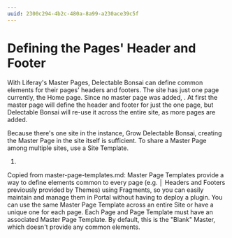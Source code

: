 ```yaml
---
uuid: 2300c294-4b2c-480a-8a99-a230ace39c5f
---
```

# Defining the Pages' Header and Footer

With Liferay's Master Pages, Delectable Bonsai can define common elements for their pages' headers and footers. The site has just one page currently, the Home page. Since no master page was added, . At first the master page will define the header and footer for just the one page, but Delectable Bonsai will re-use it across the entire site, as more pages are added.

Because there's one site in the instance, Grow Delectable Bonsai, creating the Master Page in the site itself is sufficient. To share a Master Page among multiple sites, use a Site Template.



1. 

Copied from master-page-templates.md:
Master Page Templates provide a way to define elements common to every page (e.g. │
Headers and Footers previously provided by Themes) using Fragments, so you can easily maintain and manage them in Portal without having to deploy a plugin. You can use the same Master Page Template across an entire Site or have a unique one for each page. Each Page and Page Template must have an associated Master Page Template. By default, this is the "Blank" Master, which doesn't provide any common elements.

